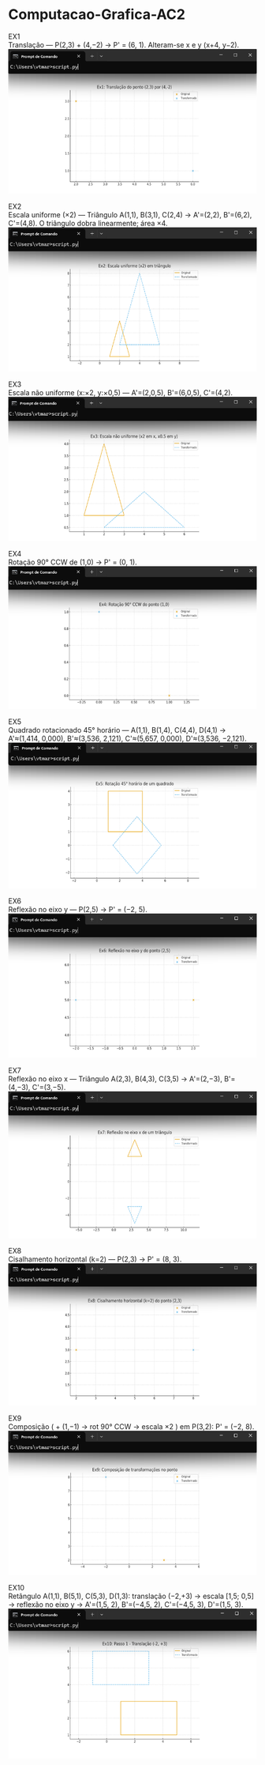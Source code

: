 # Computacao-Grafica-AC2

EX1 <br>
Translação — P(2,3) + (4,−2) -> P' = (6, 1).
Alteram-se x e y (x+4, y−2).
![image alt](https://github.com/victorhwang520/Computacao-Grafica-AC2/blob/5a8a98769efb26809f2604684042bcb8255da755/fotos/EX1.png) <br>

EX2 <br>
Escala uniforme (×2) — Triângulo A(1,1), B(3,1), C(2,4) ->
A'=(2,2), B'=(6,2), C'=(4,8).
O triângulo dobra linearmente; área ×4.
![image alt](https://github.com/victorhwang520/Computacao-Grafica-AC2/blob/9d28f28b75583accd448e2579f127d168077d94f/fotos/EX2.png) <br>

EX3 <br>
Escala não uniforme (x:×2, y:×0,5) —
A'=(2,0,5), B'=(6,0,5), C'=(4,2).
![image alt](https://github.com/victorhwang520/Computacao-Grafica-AC2/blob/9d28f28b75583accd448e2579f127d168077d94f/fotos/EX3.png) <br>

EX4 <br>
Rotação 90° CCW de (1,0) -> P' = (0, 1).
![image alt](https://github.com/victorhwang520/Computacao-Grafica-AC2/blob/9d28f28b75583accd448e2579f127d168077d94f/fotos/EX4.png) <br>

EX5 <br>
Quadrado rotacionado 45° horário — A(1,1), B(1,4), C(4,4), D(4,1) ->
A'≈(1,414, 0,000), B'≈(3,536, 2,121), C'≈(5,657, 0,000), D'≈(3,536, −2,121).
![image alt](https://github.com/victorhwang520/Computacao-Grafica-AC2/blob/9d28f28b75583accd448e2579f127d168077d94f/fotos/EX5.png) <br>

EX6 <br>
Reflexão no eixo y — P(2,5) -> P' = (−2, 5).
![image alt](https://github.com/victorhwang520/Computacao-Grafica-AC2/blob/9d28f28b75583accd448e2579f127d168077d94f/fotos/EX6.png) <br>

EX7 <br>
Reflexão no eixo x — Triângulo A(2,3), B(4,3), C(3,5) ->
A'=(2,−3), B'=(4,−3), C'=(3,−5).
![image alt](https://github.com/victorhwang520/Computacao-Grafica-AC2/blob/9d28f28b75583accd448e2579f127d168077d94f/fotos/EX7.png) <br>

EX8 <br>
Cisalhamento horizontal (k=2) — P(2,3) -> P' = (8, 3).
![image alt](https://github.com/victorhwang520/Computacao-Grafica-AC2/blob/9d28f28b75583accd448e2579f127d168077d94f/fotos/EX8.png) <br>

EX9 <br>
Composição ( + (1,−1) -> rot 90° CCW -> escala ×2 ) em P(3,2):
P' = (−2, 8).
![image alt](https://github.com/victorhwang520/Computacao-Grafica-AC2/blob/9d28f28b75583accd448e2579f127d168077d94f/fotos/EX9.png) <br>

EX10 <br>
Retângulo A(1,1), B(5,1), C(5,3), D(1,3):
translação (−2,+3) -> escala [1,5; 0,5] -> reflexão no eixo y ->
A'=(1,5, 2), B'=(−4,5, 2), C'=(−4,5, 3), D'=(1,5, 3).
![image alt](https://github.com/victorhwang520/Computacao-Grafica-AC2/blob/9d28f28b75583accd448e2579f127d168077d94f/fotos/EX10.png)
